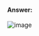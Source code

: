 #### Answer:

![image](https://github.com/ounisk/DevOps-with-Docker-I/assets/78747844/d5b35cae-847e-4171-b21b-19e45ac5d135)


